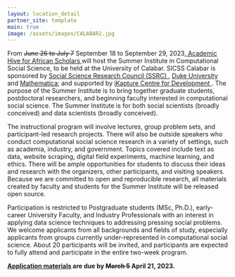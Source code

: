 ```yaml
---
layout: location_detail
partner_site: template
main: true
image: /assets/images/CALABAR2.jpg
---
```


From <s>June 26 to July 7</s> September 18 to September 29, 2023,<a href=' https://academichive.com/  '> Academic Hive for African Scholars </a>  will host the Summer Institute in Computational Social Science, to be held at the University of Calabar. SICSS Calabar is sponsored by  <a href='https://www.ssrc.org/'> Social Science Research Council (SSRC) </a> , <a href='https://duke.edu'>Duke University</a> and <a href='https://www.mathematica.org/'>Mathematica</a>; and supported by <a href='https://ikapturenetworks.org/'>iKapture Centre for Development </a> . The purpose of the Summer Institute is to bring together graduate students, postdoctoral researchers, and beginning faculty interested in computational social science. The Summer Institute is for both social scientists (broadly conceived) and data scientists (broadly conceived).

The instructional program will involve lectures, group problem sets, and participant-led research projects. There will also be outside speakers who conduct computational social science research in a variety of settings, such as academia, industry, and government. Topics covered include text as data, website scraping, digital field experiments, machine learning, and ethics. There will be ample opportunities for students to discuss their ideas and research with the organizers, other participants, and visiting speakers. Because we are committed to open and reproducible research, all materials created by faculty and students for the Summer Institute will be released open source.

Participation is restricted to Postgraduate students (MSc, Ph.D.), early-career University Faculty, and Industry Professionals with an interest in applying data science techniques to addressing pressing social problems. We welcome applicants from all backgrounds and fields of study, especially applicants from groups currently under-represented in computational social science. About 20 participants will be invited, and participants are expected to fully attend and participate in the entire two-week program.

**[Application materials](https://compsocialscience.github.io/summer-institute/2023/calabar/apply) are due by <s>March 5</s> April 21, 2023.**
